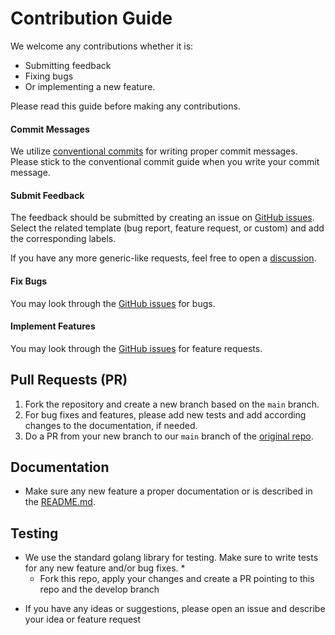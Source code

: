 # Contribution Guide

We welcome any contributions whether it is:

- Submitting feedback
- Fixing bugs
- Or implementing a new feature.

Please read this guide before making any contributions.

#### Commit Messages
We utilize [conventional commits](https://www.conventionalcommits.org) for writing proper commit messages.
Please stick to the conventional commit guide when you write your commit message.

#### Submit Feedback
The feedback should be submitted by creating an issue on [GitHub issues](https://github.com/idealo/aiven-metadata-prometheus-exporter/issues).
Select the related template (bug report, feature request, or custom) and add the corresponding labels.
 
If you have any more generic-like requests, feel free to open a [discussion](https://github.com/idealo/aiven-metadata-prometheus-exporter/discussions).

#### Fix Bugs
You may look through the [GitHub issues](https://github.com/idealo/aiven-metadata-prometheus-exporter/issues) for bugs.

#### Implement Features
You may look through the [GitHub issues](https://github.com/idealo/aiven-metadata-prometheus-exporter/issues) for feature requests.

## Pull Requests (PR)
1. Fork the repository and create a new branch based on the `main` branch.
2. For bug fixes and features, please add new tests and add according changes to the documentation, if needed.
3. Do a PR from your new branch to our `main` branch of the [original repo](https://github.com/idealo/aiven-metadata-prometheus-exporter).

## Documentation
- Make sure any new feature a proper documentation or is described in the [README.md](README.md).

## Testing
- We use the standard golang library for testing. Make sure to write tests for any new feature and/or bug fixes.
    * 
    * Fork this repo, apply your changes and create a PR pointing to this repo and the develop branch
* If you have any ideas or suggestions, please open an issue and describe your idea or feature request
